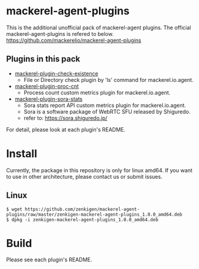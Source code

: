 # mackerel-agent-plugins
This is the additional unofficial pack of mackerel-agent plugins.
The official mackerel-agent-plugins is refered to below.
https://github.com/mackerelio/mackerel-agent-plugins

## Plugins in this pack

* [mackerel-plugin-check-existence](./mackerel-plugin-check-existence/README.md)
  - File or Directory check plugin by 'ls' command for mackerel.io.agent.
* [mackerel-plugin-proc-cnt](./mackerel-plugin-proc-cnt/README.md)
  - Process count custom metrics plugin for mackerel.io.agent.
* [mackerel-plugin-sora-stats](./mackerel-plugin-sora-stats/README.md)
  - Sora stats report API custom metrics plugin for mackerel.io.agent.
  - Sora is a software package of WebRTC SFU released by Shiguredo.
  - refer to: https://sora.shiguredo.jp/

For detail, please look at each plugin's README.

# Install

Currently, the package in this repository is only for linux amd64.
If you want to use in other architecture, please contact us or submit issues.

## Linux

```
$ wget https://github.com/zenkigen/mackerel-agent-plugins/raw/master/zenkigen-mackerel-agent-plugins_1.0.0_amd64.deb
$ dpkg -i zenkigen-mackerel-agent-plugins_1.0.0_amd64.deb
```

# Build

Please see each plugin's README.
